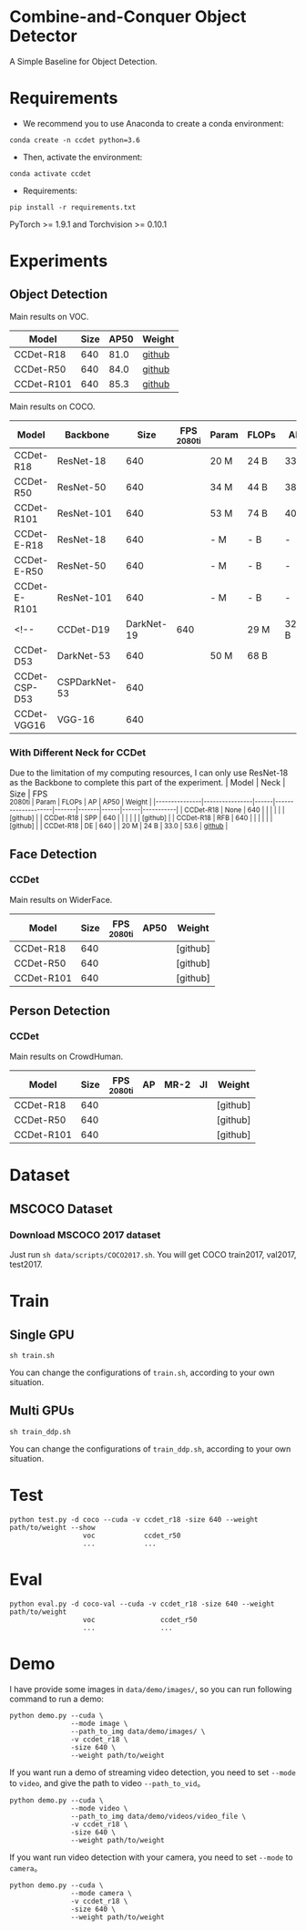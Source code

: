 # Combine-and-Conquer Object Detector
A Simple Baseline for Object Detection.

# Requirements
- We recommend you to use Anaconda to create a conda environment:
```Shell
conda create -n ccdet python=3.6
```

- Then, activate the environment:
```Shell
conda activate ccdet
```

- Requirements:
```Shell
pip install -r requirements.txt 
```
PyTorch >= 1.9.1 and Torchvision >= 0.10.1


# Experiments
## Object Detection
Main results on VOC.

|  Model      | Size | AP50 |  Weight  |
|-------------|------|------|----------|
| CCDet-R18   | 640  | 81.0 | [github](https://github.com/yjh0410/FreeDet/releases/download/ccdet_weights/ccdet_r18_81.0.pth) |
| CCDet-R50   | 640  | 84.0 | [github](https://github.com/yjh0410/FreeDet/releases/download/ccdet_weights/ccdet_r50_84.0.pth) |
| CCDet-R101  | 640  | 85.3 | [github](https://github.com/yjh0410/FreeDet/releases/download/ccdet_weights/ccdet_r101_85.3.pth) |

Main results on COCO.

|  Model        |  Backbone     | Size | FPS<sup><br>2080ti | Param | FLOPs |  AP  | AP50 |  Weight  |
|---------------|---------------|------|--------------------|-------|-------|------|------|----------|
| CCDet-R18     | ResNet-18     | 640  |                    | 20 M  |  24 B | 33.0 | 53.6 | [github](https://github.com/yjh0410/FreeDet/releases/download/ccdet_weights/ccdet_r18_33.0_53.6.pth) |
| CCDet-R50     | ResNet-50     | 640  |                    | 34 M  |  44 B | 38.0 | 60.0 | [github](https://github.com/yjh0410/FreeDet/releases/download/ccdet_weights/ccdet_r50_38.0_60.0.pth) |
| CCDet-R101    | ResNet-101    | 640  |                    | 53 M  |  74 B | 40.0 | 61.3 | [github](https://github.com/yjh0410/FreeDet/releases/download/ccdet_weights/ccdet_r101_40.0_61.3.pth)|
| CCDet-E-R18   | ResNet-18     | 640  |                    | -  M  |  -  B | -    | -    | [github](https://github.com/yjh0410/FreeDet/releases/download/ccdet_weights/ccdet_r18_33.0_53.6.pth) |
| CCDet-E-R50   | ResNet-50     | 640  |                    | -  M  |  -  B | -    | -    | [github](https://github.com/yjh0410/FreeDet/releases/download/ccdet_weights/ccdet_r50_38.0_60.0.pth) |
| CCDet-E-R101  | ResNet-101    | 640  |                    | -  M  |  -  B | -    | -    | [github](https://github.com/yjh0410/FreeDet/releases/download/ccdet_weights/ccdet_r101_40.0_61.3.pth)|
<!-- | CCDet-D19     | DarkNet-19    | 640  |                    | 29 M  |  32 B | 34.7 | 56.5 | [github](https://github.com/yjh0410/FreeDet/releases/download/ccdet_weights/ccdet_d19_34.7_56.5.pth) |
| CCDet-D53     | DarkNet-53    | 640  |                    | 50 M  |  68 B |      |      | [github] |
| CCDet-CSP-D53 | CSPDarkNet-53 | 640  |                    |       |       |      |      | [github] |
| CCDet-VGG16   | VGG-16        | 640  |                    |       |       |      |      | [github] | -->

### With Different Neck for CCDet
Due to the limitation of my computing resources, I can only use ResNet-18 as the Backbone to complete this part of the experiment.
|  Model        |  Neck          | Size | FPS<sup><br>2080ti | Param | FLOPs |  AP  | AP50 |  Weight   |
|---------------|----------------|------|--------------------|-------|-------|------|------|-----------|
| CCDet-R18     | None           | 640  |                    |       |       |      |      | [github]  |
| CCDet-R18     | SPP            | 640  |                    |       |       |      |      | [github]  |
| CCDet-R18     | RFB            | 640  |                    |       |       |      |      | [github]  |
| CCDet-R18     | DE             | 640  |                    | 20 M  | 24 B  | 33.0 | 53.6 | [github](https://github.com/yjh0410/FreeDet/releases/download/ccdet_weights/ccdet_r18_33.0_53.6.pth) |

## Face Detection
### CCDet
Main results on WiderFace.

|  Model      | Size | FPS<sup><br>2080ti | AP50 |  Weight  |
|-------------|------|--------------------|------|----------|
| CCDet-R18   | 640  |                    |      | [github] |
| CCDet-R50   | 640  |                    |      | [github] |
| CCDet-R101  | 640  |                    |      | [github] |

## Person Detection
### CCDet
Main results on CrowdHuman.

|  Model      | Size | FPS<sup><br>2080ti |  AP  | MR-2 |  JI  |  Weight  |
|-------------|------|--------------------|------|------|------|----------|
| CCDet-R18   | 640  |                    |      |      |      | [github] |
| CCDet-R50   | 640  |                    |      |      |      | [github] |
| CCDet-R101  | 640  |                    |      |      |      | [github] |

# Dataset
## MSCOCO Dataset
### Download MSCOCO 2017 dataset
Just run ```sh data/scripts/COCO2017.sh```. You will get COCO train2017, val2017, test2017.


# Train
## Single GPU
```Shell
sh train.sh
```

You can change the configurations of `train.sh`, according to your own situation.

## Multi GPUs
```Shell
sh train_ddp.sh
```

You can change the configurations of `train_ddp.sh`, according to your own situation.


# Test
```Shell
python test.py -d coco --cuda -v ccdet_r18 -size 640 --weight path/to/weight --show
                  voc            ccdet_r50
                  ...            ...
```


# Eval
```Shell
python eval.py -d coco-val --cuda -v ccdet_r18 -size 640 --weight path/to/weight
                  voc                ccdet_r50
                  ...                ...
```


# Demo
I have provide some images in `data/demo/images/`, 
so you can run following command to run a demo:

```Shell
python demo.py --cuda \
               --mode image \
               --path_to_img data/demo/images/ \
               -v ccdet_r18 \
               -size 640 \
               --weight path/to/weight
```

If you want run a demo of streaming video detection, 
you need to set `--mode` to `video`, and give the path to video `--path_to_vid`。

```Shell
python demo.py --cuda \
               --mode video \
               --path_to_img data/demo/videos/video_file \
               -v ccdet_r18 \
               -size 640 \
               --weight path/to/weight
```

If you want run video detection with your camera, 
you need to set `--mode` to `camera`。

```Shell
python demo.py --cuda \
               --mode camera \
               -v ccdet_r18 \
               -size 640 \
               --weight path/to/weight
```
